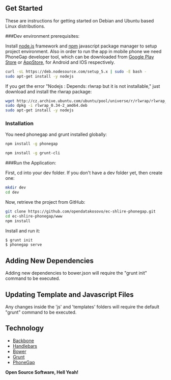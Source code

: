 
## Get Started
These are instructions for getting started on Debian and Ubuntu based Linux distributions.

###Dev environment prerequisites:

Install [node.js](https://nodejs.org/en/) framework and  [npm](https://www.npmjs.com/) javascript package manager to setup project environment. Also in order to run the app in mobile phone we need PhoneGap developer tool, which can be downloaded from [Google Play Store](https://play.google.com/store/apps/details?id=com.adobe.phonegap.app) or [AppStore](https://itunes.apple.com/app/id843536693), for Android and IOS respectively.

```sh
curl -sL https://deb.nodesource.com/setup_5.x | sudo -E bash -
sudo apt-get install -y nodejs
```

If you get the error "Nodejs : Depends: rlwrap but it is not installable," just download and install the rlwrap package:
```sh
wget http://cz.archive.ubuntu.com/ubuntu/pool/universe/r/rlwrap/rlwrap_0.34-2_amd64.deb
sudo dpkg -i rlwrap_0.34-2_amd64.deb
sudo apt-get install -y nodejs
```

 
### Installation

You need phonegap and grunt installed globally:

```sh
npm install -g phonegap
```

```sh
npm install -g grunt-cli
```

###Run the Application:

First, cd into your dev folder. If you don't have a dev folder yet, then create one:
```sh
mkdir dev
cd dev
```

Now, retrieve the project from GitHub:
```sh
git clone https://github.com/opendatakosovo/ec-shlire-phonegap.git
cd ec-shlire-phonegap/www
npm install
```

Install and run it:
```sh
$ grunt init
$ phonegap serve
```

## Adding New Dependencies
Adding new dependencies to bower.json will require the "grunt init" command to be executed.

## Updating Template and Javascript Files
Any changes inside the 'js' and 'templates' folders will require the default "grunt" command to be executed.

## Technology
- [Backbone](http://backbonejs.org/)
- [Handlebars](http://handlebarsjs.com/)
- [Bower](http://bower.io/)
- [Grunt](http://gruntjs.com/)
- [PhoneGap](http://phonegap.com)

**Open Source Software, Hell Yeah!**
